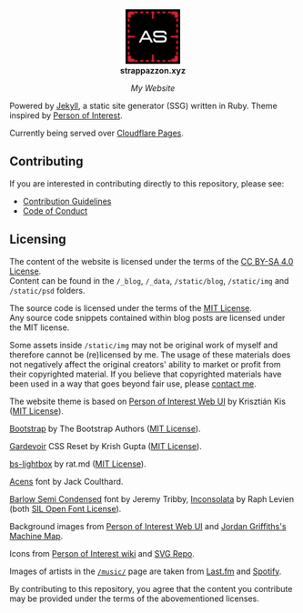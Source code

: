 <!-- markdownlint-disable MD033 MD041 -->

<div align="center">
  <a href="https://strappazzon.xyz">
    <img width="96" src="../static/img/avatar.png" alt="Logo">
  </a>
</div>

<div align="center">
  <strong>strappazzon.xyz</strong>
</div>

<p align="center">
  <em>My Website</em>
</p>

<!-- markdownlint-enable MD033 MD041 -->

Powered by [Jekyll](https://jekyllrb.com/), a static site generator (SSG) written in Ruby. Theme inspired by [Person of Interest](https://en.wikipedia.org/wiki/Person_of_Interest_(TV_series)).

Currently being served over [Cloudflare Pages](https://pages.cloudflare.com/).

## Contributing

If you are interested in contributing directly to this repository, please see:

- [Contribution Guidelines](https://github.com/Strappazzon/www/blob/-/.github/CONTRIBUTING.md)
- [Code of Conduct](https://github.com/Strappazzon/.github/blob/-/CODE_OF_CONDUCT.md)

## Licensing

The content of the website is licensed under the terms of the [CC BY-SA 4.0 License](../LICENSE-CONTENT.txt).  
Content can be found in the `/_blog`, `/_data`, `/static/blog`, `/static/img` and `/static/psd` folders.

The source code is licensed under the terms of the [MIT License](../LICENSE-CODE.txt).  
Any source code snippets contained within blog posts are licensed under the MIT license.

Some assets inside `/static/img` may not be original work of myself and therefore cannot be (re)licensed by me.
The usage of these materials does not negatively affect the original creators' ability to market or profit from their copyrighted material.
If you believe that copyrighted materials have been used in a way that goes beyond fair use, please [contact me](https://strappazzon.xyz/contact/).

The website theme is based on [Person of Interest Web UI](https://github.com/Phreshhh/poi-web-ui) by Krisztián Kis ([MIT License](https://github.com/Phreshhh/poi-web-ui/blob/master/LICENSE.md)).

[Bootstrap](https://getbootstrap.com/docs/5.3/layout/grid/) by The Bootstrap Authors ([MIT License](https://github.com/twbs/bootstrap/blob/main/LICENSE)).

[Gardevoir](https://github.com/xkrishguptaa/reseter.css) CSS Reset by Krish Gupta ([MIT License](https://github.com/xkrishguptaa/reseter.css/blob/main/LICENSE)).

[bs-lightbox](https://github.com/RatMD/bs-lightbox) by rat.md ([MIT License](https://github.com/RatMD/bs-lightbox/blob/master/LICENSE.md)).

[Acens](https://www.dafont.com/acens.font) font by Jack Coulthard.

[Barlow Semi Condensed](https://fonts.google.com/specimen/Barlow+Semi+Condensed) font by Jeremy Tribby, [Inconsolata](https://en.wikipedia.org/wiki/Inconsolata) by Raph Levien (both [SIL Open Font License](https://github.com/Strappazzon/www/blob/-/LICENSE-FONTS.txt)).

Background images from [Person of Interest Web UI](https://github.com/Phreshhh/poi-web-ui) and [Jordan Griffiths's Machine Map](https://www.behance.net/gallery/41851863/Person-of-Interest-Machine-Map).

Icons from [Person of Interest wiki](https://personofinterest.fandom.com/wiki/Person_of_Interest_Wiki) and [SVG Repo](https://www.svgrepo.com/).

Images of artists in the [`/music/`](https://strappazzon.xyz/music/) page are taken from [Last.fm](https://www.last.fm/) and [Spotify](https://open.spotify.com/).

By contributing to this repository, you agree that the content you contribute may be provided under the terms of the abovementioned licenses.
